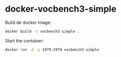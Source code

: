 # docker-vocbench3-simple

Build de docker image: 
```bash
docker build -t vocbench3-simple .
```

Start the container: 
```bash
docker run -d -p 1979:1979 vocbench3-simple
```